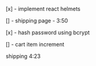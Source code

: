 [x] - implement react helmets 
<helmet>
  <title>Login</title>
</helmet>

[] - shipping page - 3:50

[x] - hash password using bcrypt

[] - cart item increment

shipping 4:23 